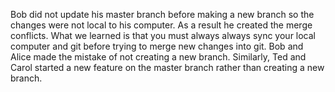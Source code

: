 Bob did not update his master branch before making a new branch so the changes were not local to his computer. As a result he created the merge conflicts. What we learned is that you must always always sync your local computer and git before trying to merge new changes into git. Bob and Alice made the mistake of not creating a new branch. Similarly, Ted and Carol started a new feature on the master branch rather than creating a new branch. 